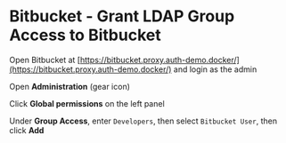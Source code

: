 # Bitbucket - Grant LDAP Group Access to Bitbucket

Open Bitbucket at [https://bitbucket.proxy.auth-demo.docker/](https://bitbucket.proxy.auth-demo.docker/) and login as the admin

Open **Administration** (gear icon)

Click **Global permissions** on the left panel

Under **Group Access**, enter `Developers`, then select `Bitbucket User`, then click **Add**

